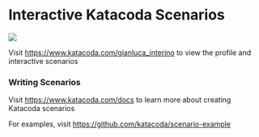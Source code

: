 # Interactive Katacoda Scenarios

[![](http://shields.katacoda.com/katacoda/gianluca_interino/count.svg)](https://www.katacoda.com/gianluca_interino "Get your profile on Katacoda.com")

Visit https://www.katacoda.com/gianluca_interino to view the profile and interactive scenarios

### Writing Scenarios
Visit https://www.katacoda.com/docs to learn more about creating Katacoda scenarios

For examples, visit https://github.com/katacoda/scenario-example
